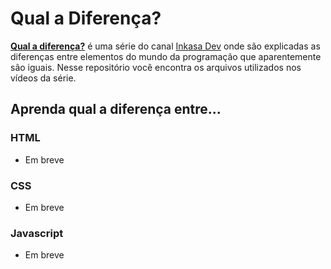 # Qual a Diferença?

[**Qual a diferença?**]() é uma série do canal [Inkasa Dev](https://www.youtube.com/inkasadev?sub_confirmation=1) onde são explicadas as diferenças entre elementos do mundo da programação que aparentemente são iguais. Nesse repositório você encontra os arquivos utilizados nos vídeos da série.

## Aprenda qual a diferença entre...

### HTML
- Em breve
  
### CSS
- Em breve

### Javascript
- Em breve
